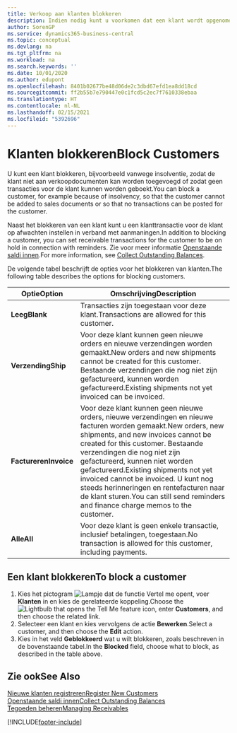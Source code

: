 ```yaml
---
title: Verkoop aan klanten blokkeren
description: Indien nodig kunt u voorkomen dat een klant wordt opgenomen in verkoopdocumenten en andere verkooptransacties.
author: SorenGP
ms.service: dynamics365-business-central
ms.topic: conceptual
ms.devlang: na
ms.tgt_pltfrm: na
ms.workload: na
ms.search.keywords: ''
ms.date: 10/01/2020
ms.author: edupont
ms.openlocfilehash: 8401b02677be48d06de2c3dbd67efd1ea8dd18cd
ms.sourcegitcommit: ff2b55b7e790447e0c1fcd5c2ec7f7610338ebaa
ms.translationtype: HT
ms.contentlocale: nl-NL
ms.lasthandoff: 02/15/2021
ms.locfileid: "5392696"
---
```

# <a name="block-customers"></a><span data-ttu-id="10c16-103">Klanten blokkeren</span><span class="sxs-lookup"><span data-stu-id="10c16-103">Block Customers</span></span>
<span data-ttu-id="10c16-104">U kunt een klant blokkeren, bijvoorbeeld vanwege insolventie, zodat de klant niet aan verkoopdocumenten kan worden toegevoegd of zodat geen transacties voor de klant kunnen worden geboekt.</span><span class="sxs-lookup"><span data-stu-id="10c16-104">You can block a customer, for example because of insolvency, so that the customer cannot be added to sales documents or so that no transactions can be posted for the customer.</span></span>

<span data-ttu-id="10c16-105">Naast het blokkeren van een klant kunt u een klanttransactie voor de klant op afwachten instellen in verband met aanmaningen.</span><span class="sxs-lookup"><span data-stu-id="10c16-105">In addition to blocking a customer, you can set receivable transactions for the customer to be on hold in connection with reminders.</span></span> <span data-ttu-id="10c16-106">Zie voor meer informatie [Openstaande saldi innen](receivables-collect-outstanding-balances.md).</span><span class="sxs-lookup"><span data-stu-id="10c16-106">For more information, see [Collect Outstanding Balances](receivables-collect-outstanding-balances.md).</span></span>   

<span data-ttu-id="10c16-107">De volgende tabel beschrijft de opties voor het blokkeren van klanten.</span><span class="sxs-lookup"><span data-stu-id="10c16-107">The following table describes the options for blocking customers.</span></span>  

|<span data-ttu-id="10c16-108">Optie</span><span class="sxs-lookup"><span data-stu-id="10c16-108">Option</span></span>|<span data-ttu-id="10c16-109">Omschrijving</span><span class="sxs-lookup"><span data-stu-id="10c16-109">Description</span></span>|  
|--------------------|------------|  
|<span data-ttu-id="10c16-110">**Leeg**</span><span class="sxs-lookup"><span data-stu-id="10c16-110">**Blank**</span></span>|<span data-ttu-id="10c16-111">Transacties zijn toegestaan voor deze klant.</span><span class="sxs-lookup"><span data-stu-id="10c16-111">Transactions are allowed for this customer.</span></span>|
|<span data-ttu-id="10c16-112">**Verzending**</span><span class="sxs-lookup"><span data-stu-id="10c16-112">**Ship**</span></span>|<span data-ttu-id="10c16-113">Voor deze klant kunnen geen nieuwe orders en nieuwe verzendingen worden gemaakt.</span><span class="sxs-lookup"><span data-stu-id="10c16-113">New orders and new shipments cannot be created for this customer.</span></span> <span data-ttu-id="10c16-114">Bestaande verzendingen die nog niet zijn gefactureerd, kunnen worden gefactureerd.</span><span class="sxs-lookup"><span data-stu-id="10c16-114">Existing shipments not yet invoiced can be invoiced.</span></span>|  
|<span data-ttu-id="10c16-115">**Factureren**</span><span class="sxs-lookup"><span data-stu-id="10c16-115">**Invoice**</span></span>|<span data-ttu-id="10c16-116">Voor deze klant kunnen geen nieuwe orders, nieuwe verzendingen en nieuwe facturen worden gemaakt.</span><span class="sxs-lookup"><span data-stu-id="10c16-116">New orders, new shipments, and new invoices cannot be created for this customer.</span></span> <span data-ttu-id="10c16-117">Bestaande verzendingen die nog niet zijn gefactureerd, kunnen niet worden gefactureerd.</span><span class="sxs-lookup"><span data-stu-id="10c16-117">Existing shipments not yet invoiced cannot be invoiced.</span></span> <span data-ttu-id="10c16-118">U kunt nog steeds herinneringen en rentefacturen naar de klant sturen.</span><span class="sxs-lookup"><span data-stu-id="10c16-118">You can still send reminders and finance charge memos to the customer.</span></span>|  
|<span data-ttu-id="10c16-119">**Alle**</span><span class="sxs-lookup"><span data-stu-id="10c16-119">**All**</span></span>|<span data-ttu-id="10c16-120">Voor deze klant is geen enkele transactie, inclusief betalingen, toegestaan.</span><span class="sxs-lookup"><span data-stu-id="10c16-120">No transaction is allowed for this customer, including payments.</span></span>|  

## <a name="to-block-a-customer"></a><span data-ttu-id="10c16-121">Een klant blokkeren</span><span class="sxs-lookup"><span data-stu-id="10c16-121">To block a customer</span></span>  
1. <span data-ttu-id="10c16-122">Kies het pictogram ![Lampje dat de functie Vertel me opent](media/ui-search/search_small.png "Vertel me wat u wilt doen"), voer **Klanten** in en kies de gerelateerde koppeling.</span><span class="sxs-lookup"><span data-stu-id="10c16-122">Choose the ![Lightbulb that opens the Tell Me feature](media/ui-search/search_small.png "Tell me what you want to do") icon, enter **Customers**, and then choose the related link.</span></span>
2. <span data-ttu-id="10c16-123">Selecteer een klant en kies vervolgens de actie **Bewerken**.</span><span class="sxs-lookup"><span data-stu-id="10c16-123">Select a customer, and then choose the **Edit** action.</span></span>
3. <span data-ttu-id="10c16-124">Kies in het veld **Geblokkeerd** wat u wilt blokkeren, zoals beschreven in de bovenstaande tabel.</span><span class="sxs-lookup"><span data-stu-id="10c16-124">In the **Blocked** field, choose what to block, as described in the table above.</span></span>

## <a name="see-also"></a><span data-ttu-id="10c16-125">Zie ook</span><span class="sxs-lookup"><span data-stu-id="10c16-125">See Also</span></span>  
[<span data-ttu-id="10c16-126">Nieuwe klanten registreren</span><span class="sxs-lookup"><span data-stu-id="10c16-126">Register New Customers</span></span>](sales-how-register-new-customers.md)  
[<span data-ttu-id="10c16-127">Openstaande saldi innen</span><span class="sxs-lookup"><span data-stu-id="10c16-127">Collect Outstanding Balances</span></span>](receivables-collect-outstanding-balances.md)  
[<span data-ttu-id="10c16-128">Tegoeden beheren</span><span class="sxs-lookup"><span data-stu-id="10c16-128">Managing Receivables</span></span>](receivables-manage-receivables.md)  


[!INCLUDE[footer-include](includes/footer-banner.md)]